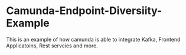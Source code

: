 # Camunda-Endpoint-Diversiity-Example
This is an example of how camunda is able to integrate Kafka, Frontend Applicatoins, Rest servcies and more.
